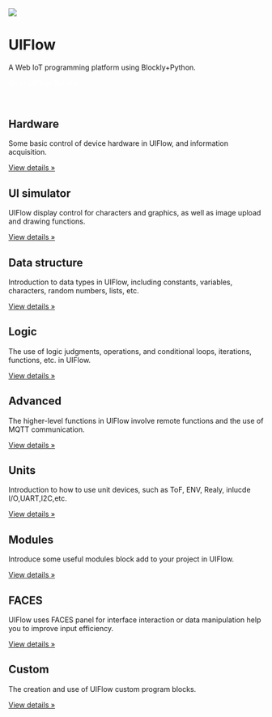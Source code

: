 <div class="container uiflow_banner">
    <div>
      <img src="https://m5stack.oss-cn-shenzhen.aliyuncs.com/image/m5-docs_homepage/home_page/uiflow_home_page.jpg">
    </div>
    <div style="margin-top:30px">
      <h1 class="jumbotron-heading">UIFlow</h1>
      <p class="lead text-muted">A Web IoT programming platform using Blockly+Python.</p>
      <p>
        <a href="http://flow.m5stack.com/" target="view_window" class="btn btn-primary my-2" style="color:white;text-decoration:none">Go to UIFlow</a>
        <a class="btn btn-secondary my-2" style="color:white;text-decoration:none" onclick= page_move("tutorial")>Tutorial</a>
      </p>
    </div>
</div>

<div class="container" style="margin-top:60px" id="tutorial">
<div class="row">
          <!-- <div class="col-md-4">
            <h2>Introduction</h2>
            <p class="uiflow_p">Explain several preparations before using UIFlow, including programming and network configuration of UIFlow firmware, as well as some program basics. </p>
            <p><a class="btn btn-secondary" href="#/en/uiflow/introduction" role="button">View details »</a></p>
          </div> -->
          <div class="col-md-4">
            <h2>Hardware</h2>
            <p class="uiflow_p">Some basic control of device hardware in UIFlow, and information acquisition.</p>
            <p><a class="btn btn-secondary" href="#/en/uiflow/hardware" role="button">View details »</a></p>
          </div>
          <div class="col-md-4">
            <h2>UI simulator</h2>
            <p class="uiflow_p">UIFlow display control for characters and graphics, as well as image upload and drawing functions.</p>
            <p><a class="btn btn-secondary" href="#/en/uiflow/ui_simulator" role="button">View details »</a></p>
          </div>  
        <div class="col-md-4">
          <h2>Data structure</h2>
          <p class="uiflow_p">Introduction to data types in UIFlow, including constants, variables, characters, random numbers, lists, etc.</p>
          <p><a class="btn btn-secondary" href="#/en/uiflow/data_structure" role="button">View details »</a></p>
        </div>
  </div>

<div class="row">
        <div class="col-md-4">
          <h2>Logic</h2>
          <p class="uiflow_p">The use of logic judgments, operations, and conditional loops, iterations, functions, etc. in UIFlow. </p>
          <p><a class="btn btn-secondary" href="#/en/uiflow/logic" role="button">View details »</a></p>
        </div>
        <div class="col-md-4">
          <h2>Advanced</h2>
          <p class="uiflow_p">The higher-level functions in UIFlow involve remote functions and the use of MQTT communication.</p>
          <p><a class="btn btn-secondary" href="#/en/uiflow/advanced" role="button">View details »</a></p>
        </div>
        <div class="col-md-4">
          <h2>Units</h2>
          <p class="uiflow_p">Introduction to how to use unit devices, such as ToF, ENV, Realy, inlucde I/O,UART,I2C,etc.</p>
          <p><a class="btn btn-secondary" href="#/en/uiflow/Units" role="button">View details »</a></p>
        </div>
</div>
  
<div class="row">
          <div class="col-md-4">
            <h2>Modules</h2>
            <p class="uiflow_p">Introduce some useful modules block add to your project  in UIFlow. </p>
            <p><a class="btn btn-secondary" href="#/en/uiflow/Modules" role="button">View details »</a></p>
          </div>
          <div class="col-md-4">
            <h2>FACES</h2>
            <p class="uiflow_p">UIFlow uses FACES panel for interface interaction or data manipulation  help you to improve input efficiency.</p>
            <p><a class="btn btn-secondary" href="#/en/uiflow/FACES" role="button">View details »</a></p>
          </div>
          <div class="col-md-4">
            <h2>Custom</h2>
            <p class="uiflow_p">The creation and use of UIFlow custom program blocks. </p>
            <p><a class="btn btn-secondary" href="#/en/uiflow/blockly_custom" role="button">View details »</a></p>
          </div>
  </div>
</div>

<br><br><br><br>